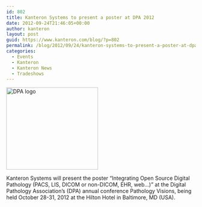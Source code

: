 ```yaml
---
id: 802
title: Kanteron Systems to present a poster at DPA 2012
date: 2012-09-24T21:46:05+00:00
author: kanteron
layout: post
guid: https://www.kanteron.com/blog/?p=802
permalink: /blog/2012/09/24/kanteron-systems-to-present-a-poster-at-dpa-2012/
categories:
  - Events
  - Kanteron
  - Kanteron News
  - Tradeshows
---
```

[<img class="aligncenter" src="httpss://digitalpathologyassociation.org/_data/files/_header_news/2_Pathology_Visions.jpg" alt="DPA logo" width="244" height="218" />](httpss://digitalpathologyassociation.org)

Kanteron Systems will present the poster “Integrating Open Source Digital Pathology (PACS, LIS, DICOM or non-DICOM, EHR, web...)” at the Digital Pathology Association’s (DPA) annual conference Pathology Visions, being held October 28-31, 2012 at the Hilton Hotel in Baltimore, MD (USA).

&nbsp;